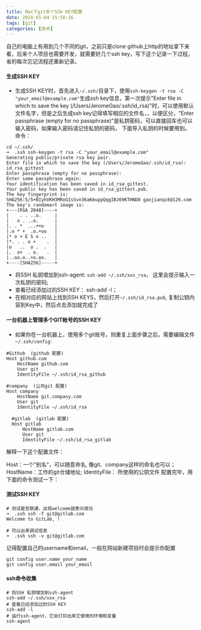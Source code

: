 ```yaml
---
title: Mac下git多个SSH KEY配置
date: 2018-01-04 15:58:16
tags: [git]
categories: [技术]
---
```


自己的电脑上有用到几个不同的git，之前只是clone github上http的地址拿下来看，后来个人项目也需要开发，就需要好几个ssh key，写下这个记录一下过程，省的每次忘记流程还重新记录。

#### 生成SSH KEY
- 生成SSH KEY时，首先进入`~/.ssh/`目录下，使用`ssh-keygen -t rsa -C "your_email@example.com"`生成ssh key信息，第一次提示"Enter file in which to save the key (/Users/JeromeGao/.ssh/id_rsa)"时，可以使用默认文件名字，但是之后生成ssh key记得填写相应的文件名，，以便区分，"Enter passphrase (empty for no passphrase)"是私钥密码，可以直接回车也可以输入密码，如果输入密码请记住私钥的密码， 下面导入私钥的时候要用到。
命令：
```
cd ~/.ssh/
➜  .ssh ssh-keygen -t rsa -C "your_email@example.com"
Generating public/private rsa key pair.
Enter file in which to save the key (/Users/JeromeGao/.ssh/id_rsa): id_rsa_gittest
Enter passphrase (empty for no passphrase):
Enter same passphrase again:
Your identification has been saved in id_rsa_gittest.
Your public key has been saved in id_rsa_gittest.pub.
The key fingerprint is:
SHA256:5/5+BIyhVKH3MRoGIs5vn36aKmuppQqgIBJ69KTHND8 gaojianqi6@126.com
The key's randomart image is:
+---[RSA 2048]----+
|    . . ..o.     |
|   o . ..o.      |
|. . *  ...++o    |
|.o * +  .o.+oo   |
|* o + E S o ..   |
|*. . . o +    .  |
|o   ..  o .  .   |
|.  o+  . o.   .  |
|..oo.o..+o.oo.   |
+----[SHA256]-----+
```
- 将SSH 私钥增加到ssh-agent: `ssh-add ~/.ssh/xxx_rsa`， 这里会提示输入一次私钥的密码;
- 查看已经添加过的SSH KEY： ssh-add -l；
- 在相对应的网站上找到SSH KEYS，然后打开`~/.ssh/id_rsa.pub`, 复制公钥内容到Key中，然后点击添加就完成了

#### 一台机器上管理多个GIT帐号的SSH KEY
- 如果你在一台机器上，使用多个git账号，则重复上面步骤之后，需要编辑文件`~/.ssh/config`:
```
#Github  (github 配置)
Host github.com
    HostName github.com
    User git
    IdentityFile ~/.ssh/id_rsa_github

#company  (公司git 配置)
Host company
    HostName git.company.com
    User git
    IdentityFile ~/.ssh/id_rsa

  #gitlab  (gitlab 配置)
  Host gitlab
      HostName gitlab.com
      User git
      IdentityFile ~/.ssh/id_rsa_gitlab
```
解释一下这个配置文件：

Host：一个"别名"，可以随意命名, 像git、company这样的命名也可以；
HostName：工作的git仓储地址;
IdentityFile： 所使用的公钥文件
配置完毕，用下面的命令测试一下：

#### 测试SSH KEY
```
# 测试是否联通，出现welcome就表示成功
➜  .ssh ssh -T git@gitlab.com
Welcome to GitLab, !

# 可以出来调试信息
➜  .ssh ssh -v git@gitlab.com
```

记得配置自己的username和email，一般在网站新建项目时会提示你配置
```
git config user.name your_name
git config user.email your_email
```
#### ssh命令收集
```
# 将SSH 私钥增加到ssh-agent
ssh-add ~/.ssh/xxx_rsa
# 查看已经添加过的SSH KEY
ssh-add -l
# 运行ssh-agent，它会打印出来它使用的环境和变量
ssh-agent
```
